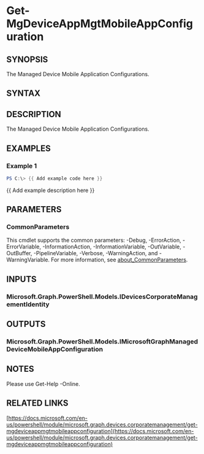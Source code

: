 ﻿---
external help file: Microsoft.Graph.Devices.CorporateManagement-help.xml
Module Name: Microsoft.Graph.Devices.CorporateManagement
online version: https://docs.microsoft.com/en-us/powershell/module/microsoft.graph.devices.corporatemanagement/get-mgdeviceappmgtmobileappconfiguration
schema: 2.0.0
---

# Get-MgDeviceAppMgtMobileAppConfiguration

## SYNOPSIS
The Managed Device Mobile Application Configurations.

## SYNTAX

## DESCRIPTION
The Managed Device Mobile Application Configurations.

## EXAMPLES

### Example 1
```powershell
PS C:\> {{ Add example code here }}
```

{{ Add example description here }}

## PARAMETERS

### CommonParameters
This cmdlet supports the common parameters: -Debug, -ErrorAction, -ErrorVariable, -InformationAction, -InformationVariable, -OutVariable, -OutBuffer, -PipelineVariable, -Verbose, -WarningAction, and -WarningVariable. For more information, see [about_CommonParameters](http://go.microsoft.com/fwlink/?LinkID=113216).

## INPUTS

### Microsoft.Graph.PowerShell.Models.IDevicesCorporateManagementIdentity
## OUTPUTS

### Microsoft.Graph.PowerShell.Models.IMicrosoftGraphManagedDeviceMobileAppConfiguration
## NOTES
Please use Get-Help -Online.

## RELATED LINKS

[https://docs.microsoft.com/en-us/powershell/module/microsoft.graph.devices.corporatemanagement/get-mgdeviceappmgtmobileappconfiguration](https://docs.microsoft.com/en-us/powershell/module/microsoft.graph.devices.corporatemanagement/get-mgdeviceappmgtmobileappconfiguration)



